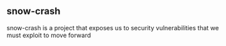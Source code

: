 ## snow-crash

snow-crash is a project that exposes us to security vulnerabilities that we must exploit to move forward